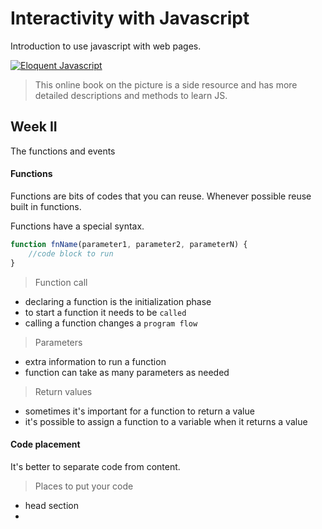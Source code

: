 # Interactivity with Javascript

Introduction to use javascript with web pages.

[![Eloquent Javascript](https://eloquentjavascript.net/img/cover.jpg "Eloquent Javascript")](https://eloquentjavascript.net/)

> This online book on the picture is a side resource and has more detailed descriptions and methods to learn JS.

## Week II

The functions and events

#### Functions

Functions are bits of codes that you can reuse. Whenever possible reuse built in functions.

Functions have a special syntax.

```js
function fnName(parameter1, parameter2, parameterN) {
    //code block to run
}
```

> Function call

- declaring a function is the initialization phase
- to start a function it needs to be `called`
- calling a function changes a `program flow`

> Parameters

- extra information to run a function
- function can take as many parameters as needed

> Return values

- sometimes it's important for a function to return a value
- it's possible to assign a function to a variable when it returns a value

#### Code placement

It's better to separate code from content.

> Places to put your code

- head section
- <script> tag in the head section or in the end of body
- external file (without a <script> tag)

> Debugging code

- browser's developer console is a good tool
- codepen and similar online tools

#### Folder structure

Important to organize files however it's different organizational ways are conventions not rules.

> Different files to put into separate folders

- HTML
- CSS
- images
- JavaScript

> Linking from an HTML file

```html
<link rel="stylesheet" href="css/style.css">
<script src="js/junctions.js"></script>
<img src="images/sunset.jpg"/>
```

> Linking from a CSS file

```css
background: url("../images/sunset.jpg")
```

#### Events

Events are used to make things happen.

> Adding interactivity

- functions and dynamic behaviour can be called after special events
- these events are inside Javascript API

> Specific events

- onclick
    - user clicks on an HTML element
- onmouseover
    - user moves the mouse over an HTML element
- onresize
    - browser windows is resized
- onload
    - browser finishes loading the page

> How it works

- any element can react to an event
- need to add the event to the tag and include a function to be called

```html
<div onclick="msg()">You have a new message</div>
```

> Using quotes

- possible to use single or double quotes
- better to make a convention and use double quotes inside html and single quotes in scripts
- also it's not possible to mix different quotes without using escaping characters

```html
<div onclick = "message('Hello world')">New message</div>
```

> The program flow

- events change the program flow
- events cause the program to `run continuously` since the DOM is always listening for events

> More events

- mouse events
    - onclick, onmouseleave ..
- keyboard events
    - onkeydown, onkeypress ..
- frame events
    - onload, onresize, onscroll, onerror..
- `developer.mozilla.org`

#### THIS keyword

`this` referrs to self object, function etc.

> Referring to elements

- a key to smart programming is using functions
- a common roadblock is figuring out how to set up functions for reuse

> "this"

- `this` is a keyword that allows an element to reference itself
    - every object in DOM has an automatically geneated `this`
- allows you to access an element's info
- `this` is also used outside of functions

```html
<div onclick="getElement(this)" id="firstDiv"></div>
```

```js
const getElement = (el) => {
    console.log(el.id)
}
```













